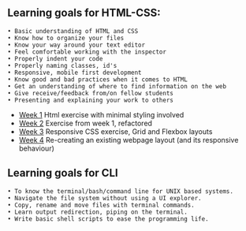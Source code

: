 ## Learning goals for HTML-CSS:
```
• Basic understanding of HTML and CSS
• Know how to organize your files
• Know your way around your text editor 
• Feel comfortable working with the inspector
• Properly indent your code
• Properly naming classes, id's 
• Responsive, mobile first development
• Know good and bad practices when it comes to HTML
• Get an understanding of where to find information on the web
• Give receive/feedback from/on fellow students
• Presenting and explaining your work to others
```

- [Week 1](https://hakanergin.github.io/hyf-html-css/week0)
Html exercise with minimal styling involved
- [Week 2](https://hakanergin.github.io/hyf-html-css/week1)
Exercise from week 1, refactored
- [Week 3](https://hakanergin.github.io/hyf-html-css/week2)
Responsive CSS exercise, Grid and Flexbox layouts
- [Week 4](https://hakanergin.github.io/hyf-html-css/week3)
Re-creating an existing webpage layout (and its responsive behaviour)


## Learning goals for CLI
```
• To know the terminal/bash/command line for UNIX based systems.
• Navigate the file system without using a UI explorer.
• Copy, rename and move files with terminal commands.
• Learn output redirection, piping on the terminal.
• Write basic shell scripts to ease the programming life.
```

